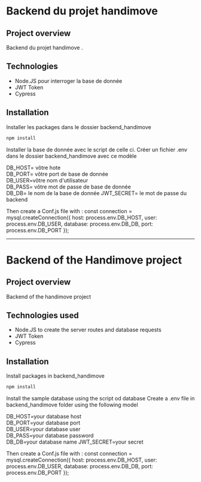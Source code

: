 # Backend du projet handimove

## Project overview
Backend du projet handimove .


## Technologies
- Node.JS pour interroger la base de donnée 
- JWT Token
- Cypress

## Installation
Installer les packages dans le dossier backend_handimove
```bash
npm install 
```

Installer la base de donnée avec le script de celle ci.
Créer un fichier .env dans le dossier backend_handimove avec ce modèle

DB_HOST= vôtre hote \
DB_PORT= vôtre port de base de donnée \
DB_USER=vôtre nom d'utilisateur \
DB_PASS= vôtre mot de passe de base de donnée \
DB_DB= le nom de la base de donnée 
JWT_SECRET= le mot de passe du backend

Then create a Conf.js file with :
const connection = mysql.createConnection({
    host: process.env.DB_HOST,
    user: process.env.DB_USER,
    database: process.env.DB_DB,
    port: process.env.DB_PORT
});

--------------------------

# Backend of the Handimove project

## Project overview
Backend of the handimove project


## Technologies used 
- Node.JS to create the server routes and database requests
- JWT Token
- Cypress

## Installation
Install packages in backend_handimove
```bash
npm install 
```

Install the sample database using the script od database
Create a .env file in backend_handimove folder using the following model 

DB_HOST=your database host \
DB_PORT=your database port \
DB_USER=your database user \
DB_PASS=your database password \
DB_DB=your database name 
JWT_SECRET=your secret

Then create a Conf.js file with :
const connection = mysql.createConnection({
    host: process.env.DB_HOST,
    user: process.env.DB_USER,
    database: process.env.DB_DB,
    port: process.env.DB_PORT
});
